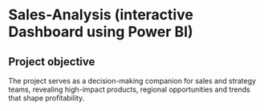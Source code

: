 # Sales-Analysis (interactive Dashboard using Power BI)
## Project objective
The project serves as a decision-making companion for sales and strategy teams, revealing high-impact products, regional opportunities and trends that shape profitability. 

